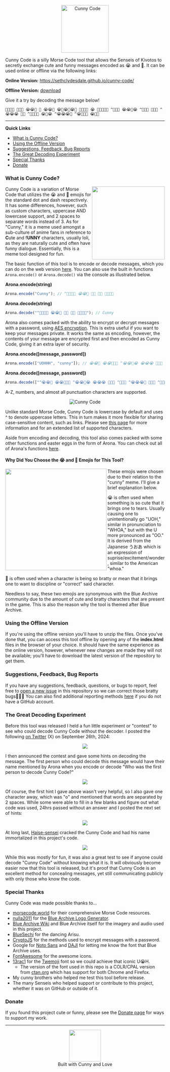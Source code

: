 ﻿<p align="center"><img src="resources/images/logo.png" align="center" height="150" alt="Cunny Code"></p>

Cunny Code is a silly Morse Code tool that allows the Senseis of Kivotos to secretly exchange cute and funny messages encoded as 😭 and 💢. It can be used online or offline via the following links:

**Online Version:** https://sethclydesdale.github.io/cunny-code/

**Offline Version:** [download](https://github.com/SethClydesdale/cunny-code/archive/refs/heads/main.zip)

Give it a try by decoding the message below!

```
💢😭💢💢 💢💢💢 😭😭💢 💢 😭😭💢 😭💢😭💢😭💢 💢😭😭😭 😭 💢😭😭💢😭 ^💢💢😭 😭😭💢😭 ^💢😭💢 💢😭💢 ^😭😭😭 💢💢 ^💢💢😭💢 😭💢😭 ^😭😭😭💢 ^😭💢💢💢 😭💢💢
```

-----

**Quick Links**
- [What is Cunny Code?](#what-is-cunny-code)
- [Using the Offline Version](#using-the-offline-version)
- [Suggestions, Feedback, Bug Reports](#suggestions-feedback-bug-reports)
- [The Great Decoding Experiment](#the-great-decoding-experiment)
- [Special Thanks](#special-thanks)
- [Donate](#donate)


### What is Cunny Code?

<img src="resources/images/readme/arona.png" align="right" height="230">

Cunny Code is a variation of Morse Code that utilizes the 😭 and 💢 emojis for the standard dot and dash respectively. It has some differences, however, such as custom characters, uppercase AND lowercase support, and 2 spaces to separate words instead of 3. As for "Cunny," it is a meme used amongst a sub-culture of anime fans in reference to **C**ute and f**UNNY** characters, usually loli, as they are naturally cute and often have funny dialogue. Essentially, this is a meme tool designed for fun.

The basic function of this tool is to encode or decode messages, which you can do on the web version [here](https://sethclydesdale.github.io/cunny-code/). You can also use the built in functions `Arona.encode()` or `Arona.decode()` via the console as illustrated below.

**Arona.encode(string)**
```javascript
Arona.encode("Cunny"); // ^💢😭💢😭 😭😭💢 💢😭 💢😭 💢😭💢💢
```

**Arona.decode(string)**
```javascript
Arona.decode("^💢😭💢😭 😭😭💢 💢😭 💢😭 💢😭💢💢"); // Cunny
```

Arona also comes packed with the ability to encrypt or decrypt messages with a password, using [AES encryption](https://en.wikipedia.org/wiki/Advanced_Encryption_Standard). This is extra useful if you want to keep your messages private. It works the same as encoding, however, the contents of your message are encrypted first and then encoded as Cunny Code, giving it an extra layer of security.

**Arona.encode([message, password])**
```javascript
Arona.encode(["UOHHH", "cunny"]); // 😭😭💢 😭😭💢💢💢 ^😭😭💢😭 😭😭😭 💢😭😭 ^💢💢😭 ^😭😭😭💢 💢😭💢 ^💢😭😭💢 😭💢💢💢💢 😭💢😭💢😭 💢😭😭😭 😭😭😭😭😭 ^💢💢 💢😭 💢💢 😭😭💢😭 ^💢😭💢💢 ^😭💢💢😭 😭💢😭 💢😭💢😭 ^😭💢😭😭 ^😭💢💢😭 💢💢 😭💢💢 ^💢😭 ^💢💢😭😭 ^💢😭💢💢 💢😭😭💢 ^💢💢😭💢 😭 ^💢😭💢💢 💢💢💢💢💢 ^💢😭💢😭 💢💢💢💢😭 ^💢😭💢 😭😭💢😭 😭💢😭 ^💢💢😭 💢💢😭 ^😭😭😭💢 ^😭😭😭💢 ^😭😭💢 💢😭😭😭💢
```

**Arona.decode([message, password])**
```javascript
Arona.decode(["^😭😭💢 😭😭💢💢💢 ^😭😭💢😭 😭😭😭 💢😭😭 ^💢💢😭 ^😭😭😭💢 💢😭💢 ^💢😭😭💢 😭💢💢💢💢 😭💢😭💢😭 💢😭😭😭 😭😭😭😭😭 ^💢💢 💢😭 💢💢 😭😭💢😭 ^💢😭💢💢 ^😭💢💢😭 😭💢😭 💢😭💢😭 ^😭💢😭😭 ^😭💢💢😭 💢💢 😭💢💢 ^💢😭 ^💢💢😭😭 ^💢😭💢💢 💢😭😭💢 ^💢💢😭💢 😭 ^💢😭💢💢 💢💢💢💢💢 ^💢😭💢😭 💢💢💢💢😭 ^💢😭💢 😭😭💢😭 😭💢😭 ^💢💢😭 💢💢😭 ^😭😭😭💢 ^😭😭😭💢 ^😭😭💢 💢😭😭😭💢", "cunny"]); // UOHHH
```

A-Z, numbers, and almost all punctuation characters are supported. 

<p align="center"><img src="resources/images/readme/cunny-code.png" align="center" alt="Cunny Code"></p>

Unlike standard Morse Code, Cunny Code is lowercase by default and uses ^ to denote uppercase letters. This in turn makes it more flexible for sharing case-sensitive content, such as links. Please see [this page](https://sethclydesdale.github.io/cunny-code/code/) for more information and for an extended list of supported characters.

Aside from encoding and decoding, this tool also comes packed with some other functions and easter eggs in the form of Arona. You can check out all of Arona's functions [here](https://sethclydesdale.github.io/cunny-code/arona/).


#### Why Did You Choose the 😭 and 💢 Emojis for This Tool?

<img src="resources/images/readme/mutsuki.png" align="left" height="320">

These emojis were chosen due to their relation to the "cunny" meme. I'll give a brief explanation below.

😭 is often used when something is so cute that it brings one to tears. Usually causing one to unintentionally go "UOH," similar in pronunciation to "WHOA," but with the U more pronounced as "OO." It is derived from the Japanese うおあ which is an expression of suprise/excitement/wonder, similar to the American "whoa."

💢 is often used when a character is being so bratty or mean that it brings one to want to discipline or "correct" said character.

Needless to say, these two emojis are synonymous with the Blue Archive community due to the amount of cute and bratty characters that are present in the game. This is also the reason why the tool is themed after Blue Archive.


### Using the Offline Version
If you're using the offline version you'll have to unzip the files. Once you've done that, you can access this tool offline by opening any of the **index.html** files in the browser of your choice. It should have the same experience as the online version, however, whenever new changes are made they will not be available; you'll have to download the latest version of the repository to get them.


### Suggestions, Feedback, Bug Reports
If you have any suggestions, feedback, questions, or bugs to report, feel free to [open a new issue](https://github.com/SethClydesdale/cunny-code/issues) in this repository so we can correct those bratty bugs💢💢💢 You can also find additional reporting methods [here](https://sethclydesdale.github.io/cunny-code/report/) if you do not have a GitHub account.


### The Great Decoding Experiment

Before this tool was released I held a fun little experiment or "contest" to see who could decode Cunny Code without the decoder. I posted the following [on Twitter](https://x.com/SethC1995/status/1839472034721456176) (X) on September 26th, 2024:

<p align="center"><img src="resources/images/readme/contest/1.png" align="center"></p>

I then announced the contest and gave some hints on decoding the message. The first person who could decode this message would have their name mentioned by Arona when you encode or decode "Who was the first person to decode Cunny Code?"

<p align="center"><img src="resources/images/readme/contest/2.png" align="center"></p>

Of course, the first hint I gave above wasn't very helpful, so I also gave one character away, which was "o" and mentioned that words are separated by 2 spaces. While some were able to fill in a few blanks and figure out what code was used, 24hrs passed without an answer and I posted the next set of hints:

<p align="center"><img src="resources/images/readme/contest/3.png" align="center"></p>

At long last, [Haise-sensei](https://x.com/Roxas13thXIII/status/1839909996383088696) cracked the Cunny Code and had his name immortalized in this project's code.

<p align="center"><img src="resources/images/readme/contest/4.png" align="center"></p>

While this was mostly for fun, it was also a great test to see if anyone could decode "Cunny Code" without knowing what it is. It will obviously become easier now that this tool is released, but it's proof that Cunny Code is an excellent method for concealing messages, yet still communicating publicly with only those who know the code.


### Special Thanks
Cunny Code was made possible thanks to...
- [morsecode.world](https://morsecode.world/international/morse2.html) for their comprehensive Morse Code resources.
- [nulla2011](https://github.com/nulla2011) for the [Blue Archive Logo Generator](https://github.com/nulla2011/bluearchive-logo).
- [Blue Archive Wiki](https://bluearchive.fandom.com/wiki/Arona/Gallery) and Blue Archive itself for the imagery and audio used in this project.
- [BlueSechi](https://www.youtube.com/watch?v=T9F1Wk8DQdg) for the dancing Arisu.
- [CryptoJS](https://github.com/brix/crypto-js) for the methods used to encrypt messages with a password.
- Google for [Noto Sans](https://fonts.google.com/noto/specimen/Noto+Sans) and [DAJI](https://x.com/daji_nhnyk/status/1840259471819280870) for letting me know the font that Blue Archive uses.
- [FontAwesome](https://github.com/FortAwesome/Font-Awesome) for the awesome icons.
- [13rac1](https://github.com/13rac1) for the [Twemoji](https://github.com/13rac1/twemoji-color-font?tab=readme-ov-file) font so we could achieve that iconic U😭H.
  - The version of the font used in this repo is a COLR/CPAL version from [ctan.org](https://ctan.org/pkg/twemoji-colr) which has support for both Chrome and Firefox.
- My cunny brothers who helped me test this tool before release.
- The many Senseis who helped support or contribute to this project, whether it was on GitHub or outside of it.


### Donate
If you found this project cute or funny, please see the [Donate page](https://sethclydesdale.github.io/cunny-code/donate/) for ways to support my work.

-----

<div align="center"><a href="https://sethclydesdale.github.io/cunny-code/404"><img src="resources/images/arisu.png" align="center" height="100"></a></div>
<div align="center">Built with Cunny and Love</div>
